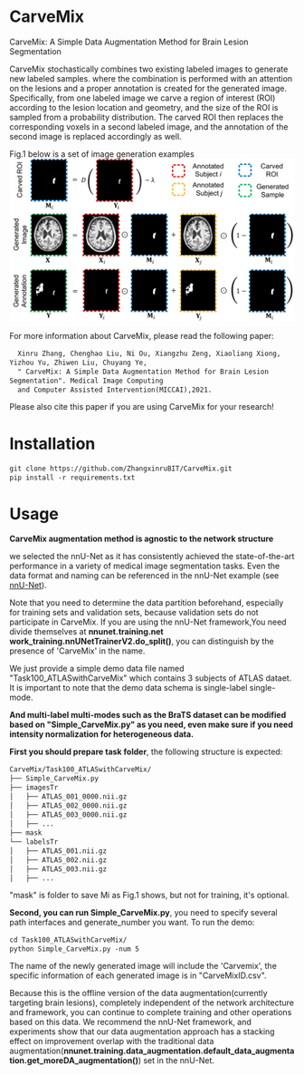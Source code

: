 # CarveMix
CarveMix: A Simple Data Augmentation Method for Brain Lesion Segmentation

CarveMix stochastically combines two existing labeled images to generate new labeled samples. where the combination is performed with an attention on the lesions and a proper annotation is created for the generated image. Specifically, from one labeled image we carve a region of interest (ROI) according to the lesion location and geometry, and
the size of the ROI is sampled from a probability distribution. The carved ROI then replaces the corresponding voxels in a second labeled image, and the annotation of the second image is replaced accordingly as well.

Fig.1 below is a set of image generation examples
![image](https://github.com/ZhangxinruBIT/CarveMix/blob/main/readme_Img/carve.png)

For more information about CarveMix, please read the following paper:


      Xinru Zhang, Chenghao Liu, Ni Ou, Xiangzhu Zeng, Xiaoliang Xiong, Yizhou Yu, Zhiwen Liu, Chuyang Ye,
      " CarveMix: A Simple Data Augmentation Method for Brain Lesion Segmentation". Medical Image Computing
      and Computer Assisted Intervention(MICCAI),2021.

Please also cite this paper if you are using CarveMix for your research!
# Installation
```
git clone https://github.com/ZhangxinruBIT/CarveMix.git
pip install -r requirements.txt
```
# Usage
**CarveMix augmentation method is agnostic to the network structure**

we selected the nnU-Net as it has consistently achieved the state-of-the-art performance in a variety of medical image segmentation tasks. Even the data format and naming can be referenced in the nnU-Net example (see [nnU-Net](https://github.com/MIC-DKFZ/nnUNet.git)).

Note that you need to determine the data partition beforehand, especially for training sets and validation sets, because validation sets do not participate in CarveMix. If you are using the nnU-Net framework,You need  divide themselves at **nnunet.training.net work_training.nnUNetTrainerV2.do_split()**, you can distinguish by the presence of 'CarveMix' in the name.

We just provide a simple demo data file named "Task100_ATLASwithCarveMix" which contains 3 subjects of ATLAS dataet. It is important to note that the demo data schema is single-label single-mode. 

**And multi-label multi-modes such as the BraTS dataset can be modified based on "Simple_CarveMix.py" as you need, even make sure if you need intensity normalization for heterogeneous data.**

**First you should prepare task folder**, the following structure is expected:

    CarveMix/Task100_ATLASwithCarveMix/
    ├── Simple_CarveMix.py
    ├── imagesTr
    │   ├── ATLAS_001_0000.nii.gz
    │   ├── ATLAS_002_0000.nii.gz
    │   ├── ATLAS_003_0000.nii.gz
    │   ├── ...
    ├── mask
    └── labelsTr
    │   ├── ATLAS_001.nii.gz
    │   ├── ATLAS_002.nii.gz
    │   ├── ATLAS_003.nii.gz
    │   ├── ...
    
 "mask" is folder to save Mi as Fig.1 shows, but not for training, it's optional. 
 
 **Second, you can run Simple_CarveMix.py**, you need to specify several path interfaces and generate_number you want. To run the demo:

    cd Task100_ATLASwithCarveMix/
    python Simple_CarveMix.py -num 5
 
 
The name of the newly generated image will include the 'Carvemix', the specific information of each generated image is in "CarveMixID.csv".

Because this is the offline version of the data augmentation(currently targeting brain lesions), completely independent of the network architecture and framework, you can continue to complete training and other operations based on this data. We recommend the nnU-Net framework, and experiments show that our data augmentation approach has a stacking effect on improvement overlap with the traditional data augmentation(**nnunet.training.data_augmentation.default_data_augmentation.get_moreDA_augmentation()**) set in the nnU-Net.
    
    


